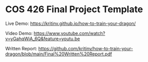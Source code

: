 # COS 426 Final Project Template

Live Demo: https://kritinv.github.io/how-to-train-your-dragon/

Video Demo: https://www.youtube.com/watch?v=yGahqWiA_6Q&feature=youtu.be

Written Report: https://github.com/kritinv/how-to-train-your-dragon/blob/main/Final%20Written%20Report.pdf
